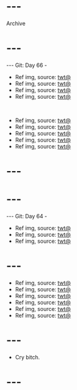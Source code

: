 # ---
Archive
# ---

--- Git: Day 66 - 

- Ref img, source: [twt@](https://x.com/Yoda4ever/status/1815049103971328439)
- Ref img, source: [twt@](https://x.com/Yoda4ever/status/1814837195963879474)
- Ref img, source: [twt@](https://x.com/evaaviolett/status/1815519808680571041)
- Ref img, source: [twt@](https://x.com/TrollFootball/status/1815353697603309628)

<br/>

- Ref img, source: [twt@](https://x.com/sophieemudd/status/1815418587881857462)
- Ref img, source: [twt@](https://x.com/kangminjlee/status/1815366717968650475)
- Ref img, source: [twt@](https://x.com/retro_twt/status/1815665701845143588)
- Ref img, source: [twt@](https://x.com/jasontheween/status/1815612290387071007)
- Ref img, source: [twt@](https://x.com/astasiadream/status/1815166378648731704)

# ---
# ---

--- Git: Day 64 -

- Ref img, source: [twt@](https://x.com/historyinmemes/status/1815361148847587734)
- Ref img, source: [twt@](https://x.com/harryjsisson/status/1815215386205237329)
- Ref img, source: [twt@](https://x.com/opdaiIy/status/1815435968062583200)

# ---

- Ref img, source: [twt@](https://x.com/MaxDrekker/status/1815119719252332756)
- Ref img, source: [twt@](https://x.com/leoashenone/status/1814616788187160743)
- Ref img, source: [twt@](https://x.com/alnboltn/status/1815050098943860839)
- Ref img, source: [twt@](https://x.com/MaxDrekker/status/1815430660259033403)
- Ref img, source: [twt@](https://x.com/Dexerto/status/1815387224076173438)
- Ref img, source: [twt@](https://x.com/ephtracy/status/1815072144415481961)

# ---

- Cry bitch.

# ---
